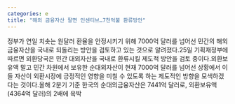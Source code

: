 ```yaml
---
categories: e
title: "해외 금융자산 팔면 인센티브…7천억불 환류방안"
---
```

정부가 연일 치솟는 원달러 환율을 안정시키기 위해 7000억 달러를 넘어선 민간의 해외 금융자산을 국내로 되돌리는 방안을 검토하고 있는 것으로 알려졌다.25일 기획재정부에 따르면 외환당국은 민간 대외자산을 국내로 환류시킬 제도적 방안을 검토 중이다.외환보유액 말고 민간 차원에서 보유한 순대외자산이 현재 7000억 달러를 넘어선 상황에서 이들 자산이 외환시장에 긍정적인 영향을 미칠 수 있도록 하는 제도적인 방향을 모색하겠다는 것이다.올해 2분기 기준 한국의 순대외금융자산은 7441억 달러로, 외환보유액(4364억 달러)의 2배에 육박